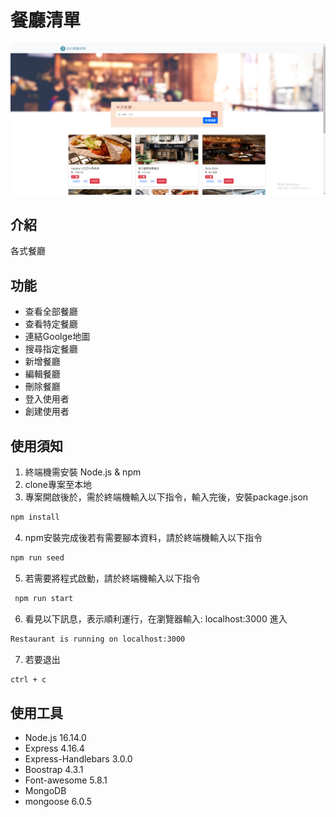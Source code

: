 # 餐廳清單

![Index page about Restaurant List](./public/image/restaurant.png)

## 介紹

各式餐廳

## 功能
- 查看全部餐廳
- 查看特定餐廳
- 連結Goolge地圖
- 搜尋指定餐廳
- 新增餐廳
- 編輯餐廳
- 刪除餐廳
- 登入使用者
- 創建使用者

## 使用須知

1. 終端機需安裝 Node.js & npm 
2. clone專案至本地
3. 專案開啟後於，需於終端機輸入以下指令，輸入完後，安裝package.json
```bash
npm install
```
4. npm安裝完成後若有需要腳本資料，請於終端機輸入以下指令
```bash
npm run seed
```
5. 若需要將程式啟動，請於終端機輸入以下指令
```bash
 npm run start
```
6. 看見以下訊息，表示順利運行，在瀏覽器輸入: localhost:3000 進入 

```bash
Restaurant is running on localhost:3000 
```

7. 若要退出
```bash
ctrl + c 
```

## 使用工具
- Node.js 16.14.0
- Express 4.16.4
- Express-Handlebars 3.0.0
- Boostrap 4.3.1
- Font-awesome 5.8.1
- MongoDB 
- mongoose 6.0.5
